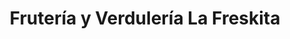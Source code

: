 ---
title: "Frutería y Verdulería La Freskita"
url: /san-juan-de-tibas/fruteria-y-verduleria-la-freskita/
shop: Gemüse & Obst
---